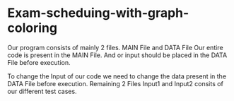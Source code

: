# Exam-scheduing-with-graph-coloring


Our program consists of mainly 2 files. MAIN File and DATA File
Our entire code is present in the MAIN File. And or input should be placed in the DATA File before execution.

To change the Input of our code we need to change the data present in the DATA File before execution.
Remaining 2 Files Input1 and Input2 consits of our different test cases.
